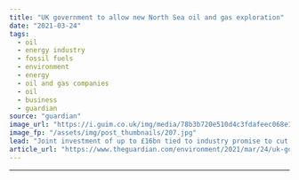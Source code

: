 ```yaml
---
title: "UK government to allow new North Sea oil and gas exploration"
date: "2021-03-24"
tags: 
  - oil
  - energy industry
  - fossil fuels
  - environment
  - energy
  - oil and gas companies
  - oil
  - business
  - guardian
source: "guardian"
image_url: "https://i.guim.co.uk/img/media/78b3b720e510d4c3fdafeec068e19a156c0f8d11/0_0_4928_2957/master/4928.jpg?width=460&quality=85&auto=format&fit=max&s=561b52f81b806f088f3c43b0839f7ae1"
image_fp: "/assets/img/post_thumbnails/207.jpg"
lead: "Joint investment of up to £16bn tied to industry promise to cut carbon emissions by 50% by end of decadeMinisters will allow oil drillers to keep exploring the North Sea for new reserves, despite the government’s pledge to tackle carbon emissions, as..."
article_url: "https://www.theguardian.com/environment/2021/mar/24/uk-government-to-allow-new-north-sea-oil-and-gas-exploration"
---
```


---
